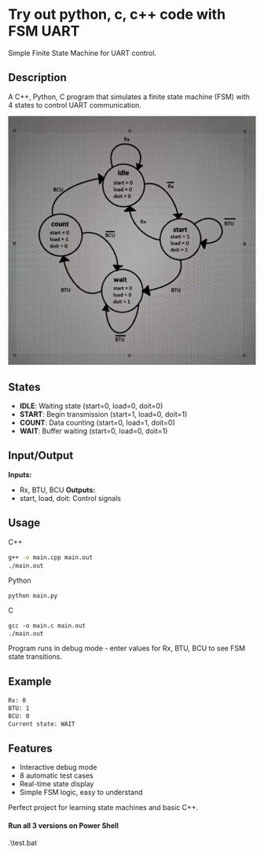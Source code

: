 # Try out python, c, c++ code with FSM UART 

Simple Finite State Machine for UART control.

## Description

A C++, Python, C program that simulates a finite state machine (FSM) with 4 states to control UART communication.

![FSM State Diagram](fsm.png)

## States

- **IDLE**: Waiting state (start=0, load=0, doit=0)
- **START**: Begin transmission (start=1, load=0, doit=1)  
- **COUNT**: Data counting (start=0, load=1, doit=0)
- **WAIT**: Buffer waiting (start=0, load=0, doit=1)

## Input/Output

**Inputs:**
- Rx, BTU, BCU
**Outputs:**
- start, load, doit: Control signals

## Usage

C++
```bash
g++ -o main.cpp main.out
./main.out
```

Python 
```
python main.py 
```

C 
```
gcc -o main.c main.out
./main.out
```

Program runs in debug mode - enter values for Rx, BTU, BCU to see FSM state transitions.

## Example

```
Rx: 0
BTU: 1  
BCU: 0
Current state: WAIT
```

## Features

- Interactive debug mode
- 8 automatic test cases
- Real-time state display
- Simple FSM logic, easy to understand

Perfect project for learning state machines and basic C++.

#### Run all 3 versions on Power Shell
.\test.bat